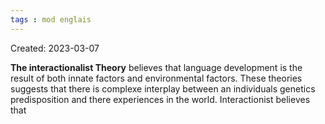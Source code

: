 ```yaml
---
tags : mod englais
---
```

Created: 2023-03-07

**The interactionalist Theory** believes that language development is the result of both innate factors and environmental factors. These theories suggests that there is complexe interplay between an individuals genetics predisposition and there experiences in the world.
Interactionist believes that 